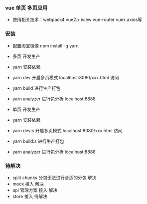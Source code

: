 ### vue 单页 多页应用

+ 使用相关技术：webpack4 vue2.x iview vue-router vuex axios等

### 安装  
+ 配置淘宝镜像  npm install -g yarn

+ 多页 开发生产
+ yarn 安装依赖
+ yarn dev 开启多页模式 localhost:8080/xxx.html 访问
+ yarn build 进行生产打包
+ yarn analyzer 进行包分析 localhost:8888

+ 单页 开发生产
+ yarn 安装依赖
+ yarn dev:s 开启多页模式 localhost:8080/xxx.html 访问
+ yarn build:s  进行生产打包
+ yarn analyzer 进行包分析 localhost:8888

### 待解决 
+ split chunks 分包无法进行合适的分包  解决
+ mock 接入 解决
+ api 管理方案 接入 解决
+ store 接入 待解决
